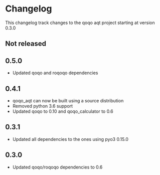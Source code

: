 # Changelog

This changelog track changes to the qoqo aqt project starting at version 0.3.0

## Not released

## 0.5.0

* Updated qoqo and roqoqo dependencies

## 0.4.1

* qoqo_aqt can now be built using a source distribution
* Removed python 3.6 support
* Updated qoqo to 0.10 and qoqo_calculator to 0.6

## 0.3.1

* Updated all dependencies to the ones using pyo3 0.15.0

## 0.3.0

* Updated qoqo/roqoqo dependencies to 0.6
